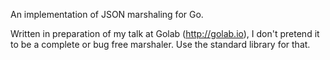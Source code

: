 An implementation of JSON marshaling for Go.

Written in preparation of my talk at Golab (http://golab.io), I don't pretend it to be a complete or bug free marshaler. Use the standard library for that.
